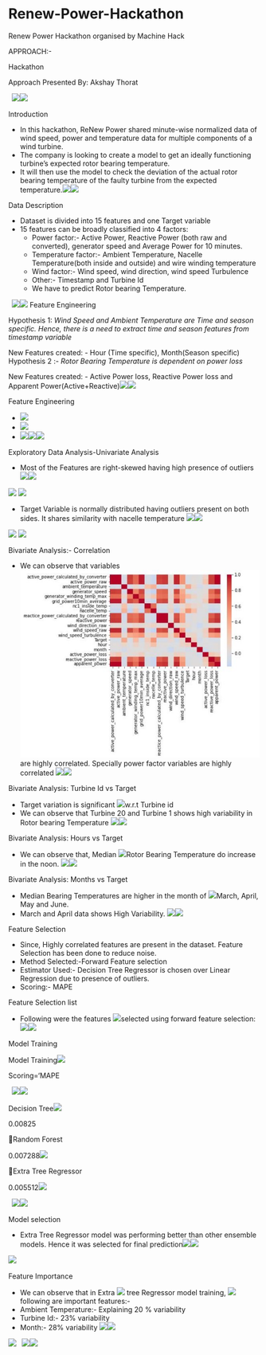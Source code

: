 # Renew-Power-Hackathon
Renew Power Hackathon organised by Machine Hack

APPROACH:-

Hackathon

Approach Presented By: Akshay Thorat

` `![](https://github.com/axethor512/Renew-Power-Hackathon/blob/main/Aspose.Words.39f3e8a0-66d5-466c-bc58-0ef9d6aec78d.001.png)![](https://github.com/axethor512/Renew-Power-Hackathon/blob/main/Aspose.Words.39f3e8a0-66d5-466c-bc58-0ef9d6aec78d.002.png)

Introduction

- In this hackathon, ReNew Power shared minute-wise normalized data of wind speed, power and temperature data for multiple components of a wind turbine. 
- The company is looking to create a model to get an ideally functioning turbine’s expected rotor bearing temperature.
- It will then use the model to check the deviation of the actual rotor bearing temperature of the faulty turbine from the expected temperature.![](Aspose.Words.39f3e8a0-66d5-466c-bc58-0ef9d6aec78d.001.png)![](Aspose.Words.39f3e8a0-66d5-466c-bc58-0ef9d6aec78d.003.png)


Data Description

- Dataset is divided into 15 features and one Target variable
- 15 features can be broadly classified into 4 factors:
  - Power factor:- Active Power, Reactive Power (both raw and converted), generator speed and Average Power for 10 minutes.
  - Temperature factor:- Ambient Temperature, Nacelle Temperature(both inside and outside) and wire winding temperature
  - Wind factor:- Wind speed, wind direction, wind speed Turbulence
  - Other:- Timestamp and Turbine Id
  - We have to predict Rotor bearing Temperature.

` `![](Aspose.Words.39f3e8a0-66d5-466c-bc58-0ef9d6aec78d.001.png)![](Aspose.Words.39f3e8a0-66d5-466c-bc58-0ef9d6aec78d.003.png)
Feature Engineering

Hypothesis 1: *Wind Speed and Ambient Temperature are Time and season specific. Hence, there is a need to extract time and season features from timestamp variable*

New Features created: - Hour (Time specific), Month(Season specific) Hypothesis 2 :- *Rotor Bearing Temperature is dependent on power loss*

New Features created: - Active Power loss, Reactive Power loss and Apparent Power(Active+Reactive)![](Aspose.Words.39f3e8a0-66d5-466c-bc58-0ef9d6aec78d.001.png)![](Aspose.Words.39f3e8a0-66d5-466c-bc58-0ef9d6aec78d.003.png)


Feature Engineering

- ![](Aspose.Words.39f3e8a0-66d5-466c-bc58-0ef9d6aec78d.004.png)
- ![](Aspose.Words.39f3e8a0-66d5-466c-bc58-0ef9d6aec78d.005.png)
- ![](Aspose.Words.39f3e8a0-66d5-466c-bc58-0ef9d6aec78d.006.png)![](Aspose.Words.39f3e8a0-66d5-466c-bc58-0ef9d6aec78d.001.png)![](Aspose.Words.39f3e8a0-66d5-466c-bc58-0ef9d6aec78d.003.png)

Exploratory Data Analysis-Univariate Analysis

- Most of the Features are right-skewed having high presence of outliers![](Aspose.Words.39f3e8a0-66d5-466c-bc58-0ef9d6aec78d.007.png)![](Aspose.Words.39f3e8a0-66d5-466c-bc58-0ef9d6aec78d.008.png)

![](Aspose.Words.39f3e8a0-66d5-466c-bc58-0ef9d6aec78d.009.png) ![](Aspose.Words.39f3e8a0-66d5-466c-bc58-0ef9d6aec78d.010.png)

- Target Variable is normally distributed having outliers present on both sides. It shares similarity with nacelle temperature ![](Aspose.Words.39f3e8a0-66d5-466c-bc58-0ef9d6aec78d.001.png)![](Aspose.Words.39f3e8a0-66d5-466c-bc58-0ef9d6aec78d.003.png)

![](Aspose.Words.39f3e8a0-66d5-466c-bc58-0ef9d6aec78d.011.png) ![](Aspose.Words.39f3e8a0-66d5-466c-bc58-0ef9d6aec78d.012.png)


Bivariate Analysis:- Correlation

- We can observe that variables  ![](Aspose.Words.39f3e8a0-66d5-466c-bc58-0ef9d6aec78d.013.jpeg)are highly correlated. Specially  power factor variables are highly  correlated  ![](Aspose.Words.39f3e8a0-66d5-466c-bc58-0ef9d6aec78d.007.png)![](Aspose.Words.39f3e8a0-66d5-466c-bc58-0ef9d6aec78d.008.png)

Bivariate Analysis: Turbine Id vs Target

- Target variation is significant  ![](Aspose.Words.39f3e8a0-66d5-466c-bc58-0ef9d6aec78d.014.png)w.r.t Turbine id 
- We can observe that Turbine 20  and Turbine 1 shows high  variability in Rotor bearing  Temperature ![](Aspose.Words.39f3e8a0-66d5-466c-bc58-0ef9d6aec78d.007.png)![](Aspose.Words.39f3e8a0-66d5-466c-bc58-0ef9d6aec78d.008.png)

Bivariate Analysis: Hours vs Target

- We can observe that, Median  ![](Aspose.Words.39f3e8a0-66d5-466c-bc58-0ef9d6aec78d.015.png)Rotor Bearing Temperature do  increase in the noon. ![](Aspose.Words.39f3e8a0-66d5-466c-bc58-0ef9d6aec78d.007.png)![](Aspose.Words.39f3e8a0-66d5-466c-bc58-0ef9d6aec78d.008.png)

Bivariate Analysis: Months vs Target

- Median Bearing Temperatures are higher in the month of  ![](Aspose.Words.39f3e8a0-66d5-466c-bc58-0ef9d6aec78d.016.png)March, April, May and June. 
- March and April  data shows  High Variability. ![](Aspose.Words.39f3e8a0-66d5-466c-bc58-0ef9d6aec78d.007.png)![](Aspose.Words.39f3e8a0-66d5-466c-bc58-0ef9d6aec78d.008.png)

Feature Selection

- Since, Highly correlated features are present in the dataset. Feature Selection has been done to reduce noise.
- Method Selected:-Forward Feature selection
- Estimator Used:- Decision Tree Regressor is chosen over Linear Regression due to presence of outliers.
- Scoring:- MAPE

Feature Selection list

- Following were the features  ![](Aspose.Words.39f3e8a0-66d5-466c-bc58-0ef9d6aec78d.017.png)selected using forward feature  selection: ![](Aspose.Words.39f3e8a0-66d5-466c-bc58-0ef9d6aec78d.007.png)![](Aspose.Words.39f3e8a0-66d5-466c-bc58-0ef9d6aec78d.008.png)

Model Training

Model Training![](Aspose.Words.39f3e8a0-66d5-466c-bc58-0ef9d6aec78d.018.png)

Scoring=‘MAPE

` `![](Aspose.Words.39f3e8a0-66d5-466c-bc58-0ef9d6aec78d.001.png)![](Aspose.Words.39f3e8a0-66d5-466c-bc58-0ef9d6aec78d.003.png)

Decision Tree![](Aspose.Words.39f3e8a0-66d5-466c-bc58-0ef9d6aec78d.019.png)

0.00825

Random Forest

0.007288![](Aspose.Words.39f3e8a0-66d5-466c-bc58-0ef9d6aec78d.020.png)

Extra Tree Regressor

0.005512![](Aspose.Words.39f3e8a0-66d5-466c-bc58-0ef9d6aec78d.021.png)

` `![](Aspose.Words.39f3e8a0-66d5-466c-bc58-0ef9d6aec78d.001.png)![](Aspose.Words.39f3e8a0-66d5-466c-bc58-0ef9d6aec78d.003.png)

Model selection

- Extra Tree Regressor model was performing better than other ensemble models. Hence it was selected for final prediction![](Aspose.Words.39f3e8a0-66d5-466c-bc58-0ef9d6aec78d.001.png)![](Aspose.Words.39f3e8a0-66d5-466c-bc58-0ef9d6aec78d.003.png)

![](Aspose.Words.39f3e8a0-66d5-466c-bc58-0ef9d6aec78d.022.png)


Feature Importance

- We can observe that in Extra  ![](Aspose.Words.39f3e8a0-66d5-466c-bc58-0ef9d6aec78d.023.png) tree Regressor model training,  ![](Aspose.Words.39f3e8a0-66d5-466c-bc58-0ef9d6aec78d.024.png)following are important  features:- 
- Ambient Temperature:- Explaining 20 % variability 
- Turbine Id:- 23% variability 
- Month:- 28% variability ![](Aspose.Words.39f3e8a0-66d5-466c-bc58-0ef9d6aec78d.007.png)![](Aspose.Words.39f3e8a0-66d5-466c-bc58-0ef9d6aec78d.008.png)

![](Aspose.Words.39f3e8a0-66d5-466c-bc58-0ef9d6aec78d.025.png)
` `![](Aspose.Words.39f3e8a0-66d5-466c-bc58-0ef9d6aec78d.001.png)![](Aspose.Words.39f3e8a0-66d5-466c-bc58-0ef9d6aec78d.002.png)
